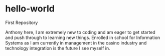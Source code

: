 # hello-world
First Repository

Anthony here, I am extremely new to coding and am eager to get started and push through to learning new things.
Enrolled in school for Information Systems as I am currently in management in the casino industry and technology integration is the future I see myself in.

